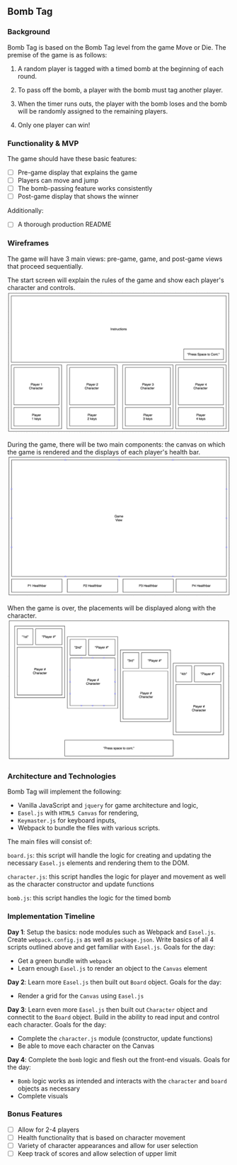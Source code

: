 ## Bomb Tag

### Background

Bomb Tag is based on the Bomb Tag level from the game Move or Die. The premise of the game is as follows:

1) A random player is tagged with a timed bomb at the beginning of each round.

2) To pass off the bomb, a player with the bomb must tag another player.

3) When the timer runs outs, the player with the bomb loses and the bomb will be randomly assigned to the remaining players.

4) Only one player can win!

### Functionality & MVP

The game should have these basic features:

- [ ] Pre-game display that explains the game
- [ ] Players can move and jump
- [ ] The bomb-passing feature works consistently
- [ ] Post-game display that shows the winner

Additionally:

- [ ] A thorough production README

### Wireframes

The game will have 3 main views: pre-game, game, and post-game views that proceed sequentially.

The start screen will explain the rules of the game and show each player's character and controls.
![wireframes pre-game](public/pre-game.png)

During the game, there will be two main components: the canvas on which the game is rendered and the displays of each player's health bar.
![wireframes game](public/game.png)

When the game is over, the placements will be displayed along with the character.
![wireframes post-game](public/post-game.png)

### Architecture and Technologies

Bomb Tag will implement the following:

- Vanilla JavaScript and `jquery` for game architecture and logic,
- `Easel.js` with `HTML5 Canvas` for rendering,
- `Keymaster.js` for keyboard inputs,
- Webpack to bundle the files with various scripts.

The main files will consist of:

`board.js`: this script will handle the logic for creating and updating the necessary `Easel.js` elements and rendering them to the DOM.

`character.js`: this script handles the logic for player and movement as well as the character constructor and update functions

`bomb.js`: this script handles the logic for the timed bomb

### Implementation Timeline

**Day 1**: Setup the basics: node modules such as Webpack and `Easel.js`.  Create `webpack.config.js` as well as `package.json`.  Write basics of all 4 scripts outlined above and get familiar with `Easel.js`.  Goals for the day:

- Get a green bundle with `webpack`
- Learn enough `Easel.js` to render an object to the `Canvas` element

**Day 2**: Learn more `Easel.js` then built out `Board` object. Goals for the day:

- Render a grid for the `Canvas` using `Easel.js`

**Day 3**: Learn even more `Easel.js` then built out `Character` object and connectit to the `Board` object. Build in the ability to read input and control each character.  Goals for the day:

- Complete the `character.js` module (constructor, update functions)
- Be able to move each character on the Canvas

**Day 4**: Complete the `bomb` logic and flesh out the front-end visuals. Goals for the day:

- `Bomb` logic works as intended and interacts with the `character` and `board` objects as necessary
- Complete visuals

### Bonus Features

- [ ] Allow for 2-4 players
- [ ] Health functionality that is based on character movement
- [ ] Variety of character appearances and allow for user selection
- [ ] Keep track of scores and allow selection of upper limit
